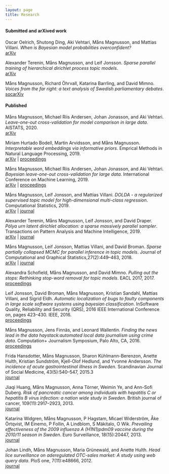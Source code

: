 ```yaml
---
layout: page
title: Research
---
```



#### Submitted and arXived work

Oscar Oelrich, Shutong Ding, Aki Vehtari, Måns Magnusson, and Mattias Villani. *When is Bayesian model probabilities overconfident?* <br/>
[arXiv](https://arxiv.org/abs/2003.04026)


Alexander Terenin, Måns Magnusson, and Leif Jonsson. *Sparse parallel training of hierarchical dirichlet process topic models*. <br/>
[arXiv](https://arxiv.org/abs/1906.02416)


Måns Magnusson, Richard Öhrvall, Katarina Barrling, and David Mimno. *Voices from the far right: a text analysis of Swedish parliamentary debates*. <br/>
[socarXiv](https://osf.io/preprints/socarxiv/jdsqc/)

#### Published

Måns Magnusson, Michael Riis Andersen, Johan Jonasson, and Aki Vehtari. *Leave-one-out cross-validation for model comparison in large data*. AISTATS, 2020. <br/>
[arXiv](https://arxiv.org/abs/2001.00980)

Miriam Hurtado Bodell, Martin Arvidsson, and Måns Magnusson. *Interpretable word embeddings via informative priors*. Emprical Methods in Natural Language Processing, 2019. <br/>
[arXiv](https://arxiv.org/abs/1909.01459) | [proceedings](https://www.aclweb.org/anthology/D19-1661.pdf)

Måns Magnusson, Michael Riis Andersen, Johan Jonasson, and Aki Vehtari. *Bayesian leave-one-out cross-validation for large data*. International Conference on Machine Learning, 2019. <br/>
[arXiv](https://arxiv.org/abs/1904.10679) | [proceedings](http://proceedings.mlr.press/v97/magnusson19a.html)

Måns Magnusson, Leif Jonsson, and Mattias Villani. *DOLDA - a regularized supervised topic model for high-dimensional multi-class regression*. Computational Statistics, 2019. <br/>
[arXiv](https://arxiv.org/abs/1602.00260) | [journal](https://link.springer.com/article/10.1007/s00180-019-00891-1)

Alexander Terenin, Måns Magnusson, Leif Jonsson, and David Draper. *Pólya urn latent dirichlet allocation: a sparse massively parallel sampler*. Transactions on Pattern Analysis and Machine Intelligence, 2019.  <br/>
[arXiv](https://arxiv.org/abs/1704.03581) | [journal](https://www.computer.org/csdl/journal/tp/2019/07/08371663/13rRUyv53GH)


Måns Magnusson, Leif Jonsson, Mattias Villani, and David Broman.  *Sparse partially collapsed MCMC for parallel inference in topic models*. Journal of Computational and Graphical Statistics,27(2):449–463, 2018. <br/>
[arXiv](https://arxiv.org/abs/1506.03784) | [journal](https://www.tandfonline.com/doi/abs/10.1080/10618600.2017.1366913?journalCode=ucgs20)


Alexandra Schofield, Måns Magnusson, and David Mimno. *Pulling out the stops: Rethinking stop-word removal for topic models*. EACL 2017, 2017. <br/>
[proceedings](https://www.aclweb.org/anthology/E17-2069/)

Leif Jonsson, David Broman, Måns Magnusson, Kristian Sandahl, Mattias Villani, and Sigrid Eldh. *Automatic localization of bugs to faulty components in large scale software systems using bayesian classification*.  InSoftware Quality, Reliability and Security (QRS), 2016 IEEE International Conference on, pages 423–430. IEEE, 2016. <br/>
[proceedings](https://ieeexplore.ieee.org/document/7589822)

Måns Magnusson, Jens Finnäs, and Leonard Wallentin. *Finding the news lead in the data haystack:automated local data journalism using crime data*. Computation+ Journalism Symposium, Palo Alto, CA, 2016. <br/>
[proceedings](https://journalism.stanford.edu/cj2016/files/Finding%20the%20news%20lead%20in%20the%20data%20haystack.pdf)

Frida Hansdotter, Måns Magnusson, Sharon Kühlmann-Berenzon, Anette Hulth, Kristian Sundström, Kjell-Olof Hedlund, and Yvonne Andersson. *The incidence of acute gastrointestinal illness in Sweden*. Scandinavian Journal of Social Medicine, 43(5):540–547, 2015.3  <br/>
[journal](https://www.ncbi.nlm.nih.gov/pmc/articles/PMC4509877/)

Jiaqi Huang, Måns Magnusson, Anna Törner, Weimin Ye, and Ann-Sofi Duberg. *Risk of pancreatic cancer among individuals with hepatitis C or hepatitis B virus infection: a nation wide study in Sweden*. British journal of cancer, 109(11):2917–2923, 2013. <br/>
[journal](https://www.nature.com/articles/bjc2013689)

Katarina Widgren, Måns Magnusson, P Hagstam, Micael Widerström, Åke Örtqvist, IM Einemo, P Follin, A Lindblom, S Mäkitalo, O Wik. *Prevailing effectiveness of the 2009 influenza A (H1N1)pdm09 vaccine during the 2010/11 season in Sweden*. Euro Surveillance, 18(15):20447, 2013. <br/>
[journal](https://www.eurosurveillance.org/content/10.2807/ese.18.15.20447-en)

Johan Lindh, Måns Magnusson, Maria Grünewald, and Anette Hulth. *Head lice surveillance on aderegulated OTC-sales market: A study using web query data*. PloS one, 7(11):e48666, 2012. <br/>
[journal](https://journals.plos.org/plosone/article?id=10.1371/journal.pone.0048666)

